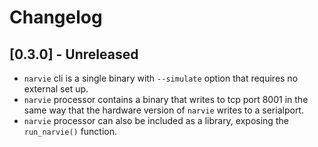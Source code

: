 # Changelog

## [0.3.0] - Unreleased

- `narvie` cli is a single binary with `--simulate` option that requires no external set up.
- `narvie` processor contains a binary that writes to tcp port 8001 in the same way that the hardware version of `narvie` writes to a serialport.
- `narvie` processor can also be included as a library, exposing the `run_narvie()` function.
